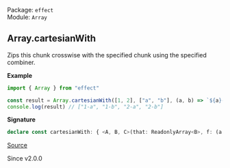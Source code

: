 Package: `effect`<br />
Module: `Array`<br />

## Array.cartesianWith

Zips this chunk crosswise with the specified chunk using the specified combiner.

**Example**

```ts
import { Array } from "effect"

const result = Array.cartesianWith([1, 2], ["a", "b"], (a, b) => `${a}-${b}`)
console.log(result) // ["1-a", "1-b", "2-a", "2-b"]
```

**Signature**

```ts
declare const cartesianWith: { <A, B, C>(that: ReadonlyArray<B>, f: (a: A, b: B) => C): (self: ReadonlyArray<A>) => Array<C>; <A, B, C>(self: ReadonlyArray<A>, that: ReadonlyArray<B>, f: (a: A, b: B) => C): Array<C>; }
```

[Source](https://github.com/Effect-TS/effect/tree/main/packages/effect/src/Array.ts#L3318)

Since v2.0.0